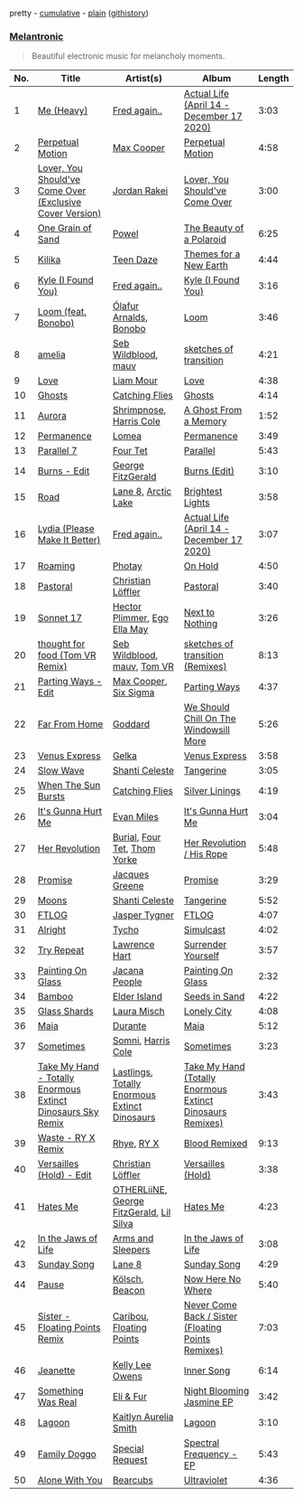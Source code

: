 pretty - [cumulative](/playlists/cumulative/Melantronic.md) - [plain](/playlists/plain/37i9dQZF1DX39ATYW02fre) ([githistory](https://github.githistory.xyz/mackorone/spotify-playlist-archive/blob/main/playlists/plain/37i9dQZF1DX39ATYW02fre))

### [Melantronic](https://open.spotify.com/playlist/37i9dQZF1DX39ATYW02fre)

> Beautiful electronic music for melancholy moments.

| No. | Title | Artist(s) | Album | Length |
|---|---|---|---|---|
| 1 | [Me (Heavy)](https://open.spotify.com/track/3MhbnxA1JnksiATu9xyB2c) | [Fred again..](https://open.spotify.com/artist/4oLeXFyACqeem2VImYeBFe) | [Actual Life (April 14 - December 17 2020)](https://open.spotify.com/album/6o86bV7TAt5x4exc2qLDqC) | 3:03 |
| 2 | [Perpetual Motion](https://open.spotify.com/track/05kGKBMBFTpccppj8GdTHH) | [Max Cooper](https://open.spotify.com/artist/0WSSKmoRbxqLf3MnXInQ2J) | [Perpetual Motion](https://open.spotify.com/album/54YUMopbV21ClaQ5iGMWHc) | 4:58 |
| 3 | [Lover, You Should've Come Over (Exclusive Cover Version)](https://open.spotify.com/track/4Pzim4c56ntyReaKmjcIIL) | [Jordan Rakei](https://open.spotify.com/artist/24icoQNJSEWNu3XvqKBR68) | [Lover, You Should've Come Over](https://open.spotify.com/album/5VellzrJuIcQsc2JjB0hrv) | 3:00 |
| 4 | [One Grain of Sand](https://open.spotify.com/track/73F3XnDV60gX1tOnJw4ut9) | [Powel](https://open.spotify.com/artist/7lswylDlldiV65bPXGD46m) | [The Beauty of a Polaroid](https://open.spotify.com/album/7BWs0FjxHJmYSS8DqC9tG5) | 6:25 |
| 5 | [Kilika](https://open.spotify.com/track/2Oz3kiJCYR8OLVLh2nFewE) | [Teen Daze](https://open.spotify.com/artist/2GE6MAdyGzeXpY9TwIYd3l) | [Themes for a New Earth](https://open.spotify.com/album/2nriy2p6VrJTgsQLvXnjSV) | 4:44 |
| 6 | [Kyle (I Found You)](https://open.spotify.com/track/0v1g5U1OAb0XBjKyA8R36i) | [Fred again..](https://open.spotify.com/artist/4oLeXFyACqeem2VImYeBFe) | [Kyle (I Found You)](https://open.spotify.com/album/2myK0q2FH45JQRUxepp4en) | 3:16 |
| 7 | [Loom (feat. Bonobo)](https://open.spotify.com/track/3Yagxg6rtkwN01AYzA862i) | [Ólafur Arnalds](https://open.spotify.com/artist/7E3BRXV9ZbCt5lQTCXMTia), [Bonobo](https://open.spotify.com/artist/0cmWgDlu9CwTgxPhf403hb) | [Loom](https://open.spotify.com/album/2kfPunUS5HqupNVAueFmgM) | 3:46 |
| 8 | [amelia](https://open.spotify.com/track/1ME0C8xm5YmInbok1znS9W) | [Seb Wildblood](https://open.spotify.com/artist/51Rlwvwkj8L3zakIRr6dUV), [mauv](https://open.spotify.com/artist/4ll5dtDkyA2xFOz9n7wBNo) | [sketches of transition](https://open.spotify.com/album/258Q9Jl6LO9OTDOmSRfR21) | 4:21 |
| 9 | [Love](https://open.spotify.com/track/1DPQO6QuHJEVNO1ukVKVdX) | [Liam Mour](https://open.spotify.com/artist/5XaT1otgH5hpyqjkDbt8d0) | [Love](https://open.spotify.com/album/6OenbU5SkncCjUpzRIQ4Zo) | 4:38 |
| 10 | [Ghosts](https://open.spotify.com/track/7GT3Wx3bZFE9gDwRqat0Tx) | [Catching Flies](https://open.spotify.com/artist/4zAOqBfNLyWFvj1e3yvypJ) | [Ghosts](https://open.spotify.com/album/7qsfQ7phMfTmrS57H3ssZl) | 4:14 |
| 11 | [Aurora](https://open.spotify.com/track/2jhU0MFc3aJrULBpksSvDP) | [Shrimpnose](https://open.spotify.com/artist/6My0aHQrZyz0vqqcf06s1D), [Harris Cole](https://open.spotify.com/artist/6DnF6PBcTSsEZuEjXpK0gX) | [A Ghost From a Memory](https://open.spotify.com/album/7KMd6ligbagoZi02sM73eR) | 1:52 |
| 12 | [Permanence](https://open.spotify.com/track/5dxeMseehuQ30ZaIsPKmoC) | [Lomea](https://open.spotify.com/artist/5p7mJWhUVX9sTV1nr2bBsx) | [Permanence](https://open.spotify.com/album/0SkPmxCUValW4Zpy91uVz3) | 3:49 |
| 13 | [Parallel 7](https://open.spotify.com/track/3LqQJYUqxRFpX3tnvIsGGh) | [Four Tet](https://open.spotify.com/artist/7Eu1txygG6nJttLHbZdQOh) | [Parallel](https://open.spotify.com/album/1xrXrgQDQzTlGrDYhX8ikT) | 5:43 |
| 14 | [Burns - Edit](https://open.spotify.com/track/7J8iTj9FU0Mw8VBbGBpFIY) | [George FitzGerald](https://open.spotify.com/artist/3KOHpygRuo1ruQAbEneR3t) | [Burns (Edit)](https://open.spotify.com/album/1R4DzksK2cx84kO7B4SEoa) | 3:10 |
| 15 | [Road](https://open.spotify.com/track/6kckNpuM5oXZrObLExRg6d) | [Lane 8](https://open.spotify.com/artist/27gtK7m9vYwCyJ04zz0kIb), [Arctic Lake](https://open.spotify.com/artist/0IEPb9ily3E5IAYMSkwtQ6) | [Brightest Lights](https://open.spotify.com/album/6EdbqQvOCialJuOjEEUlsL) | 3:58 |
| 16 | [Lydia (Please Make It Better)](https://open.spotify.com/track/04yl0gqAhDRZe3MLAncaiD) | [Fred again..](https://open.spotify.com/artist/4oLeXFyACqeem2VImYeBFe) | [Actual Life (April 14 - December 17 2020)](https://open.spotify.com/album/6o86bV7TAt5x4exc2qLDqC) | 3:07 |
| 17 | [Roaming](https://open.spotify.com/track/3D2tSvWhXqkkJlh03CFFTF) | [Photay](https://open.spotify.com/artist/1MSxOmIt7uYgvPydd1tU8F) | [On Hold](https://open.spotify.com/album/7yi8rEGaPXuYvxbb3pS3Em) | 4:50 |
| 18 | [Pastoral](https://open.spotify.com/track/19vWDttuR4ZVBzUfQFsfPS) | [Christian Löffler](https://open.spotify.com/artist/3tSvlEzeDnVbQJBTkIA6nO) | [Pastoral](https://open.spotify.com/album/7e79YQn5tWC0LL9M2SFtde) | 3:40 |
| 19 | [Sonnet 17](https://open.spotify.com/track/22kXaGr4iobNqKLSoVfYT2) | [Hector Plimmer](https://open.spotify.com/artist/7K64vyGna9ILfEEWnLKFEV), [Ego Ella May](https://open.spotify.com/artist/7ANeFdhioipksT9lqg0Ay6) | [Next to Nothing](https://open.spotify.com/album/5Kl4wtgRETX1aQU5prjKQO) | 3:26 |
| 20 | [thought for food (Tom VR Remix)](https://open.spotify.com/track/0lOmL7L92n6HpmtJJJR6Vm) | [Seb Wildblood](https://open.spotify.com/artist/51Rlwvwkj8L3zakIRr6dUV), [mauv](https://open.spotify.com/artist/4ll5dtDkyA2xFOz9n7wBNo), [Tom VR](https://open.spotify.com/artist/36tUphbhaRrmHNS6reORr5) | [sketches of transition (Remixes)](https://open.spotify.com/album/3cjFb8H4iHnCFVBaAVdgwl) | 8:13 |
| 21 | [Parting Ways - Edit](https://open.spotify.com/track/4t8Wj2B859gQJ4pR8D8eAf) | [Max Cooper](https://open.spotify.com/artist/0WSSKmoRbxqLf3MnXInQ2J), [Six Sigma](https://open.spotify.com/artist/611HYzCmDN0PUG2AUrJ8gq) | [Parting Ways](https://open.spotify.com/album/7Dgatu1IOIwmPSyqPTrzZJ) | 4:37 |
| 22 | [Far From Home](https://open.spotify.com/track/4i3Y42G0Um2iDVKb7XBRT9) | [Goddard](https://open.spotify.com/artist/2Cr2rpr7lav8wbSsvULw9u) | [We Should Chill On The Windowsill More](https://open.spotify.com/album/0j49Rsgfpn2Q7RBQpZDssK) | 5:26 |
| 23 | [Venus Express](https://open.spotify.com/track/3qfBa57MQFM6ft1tq6J5sA) | [Gelka](https://open.spotify.com/artist/6xIXch03AK6grENT8RlmeF) | [Venus Express](https://open.spotify.com/album/6SlguWoUzAXJiMEsA2ewaA) | 3:58 |
| 24 | [Slow Wave](https://open.spotify.com/track/5cwhzEVMR7fALUgGj3fNiU) | [Shanti Celeste](https://open.spotify.com/artist/3CkM2290WOa2ESzhlu5mzM) | [Tangerine](https://open.spotify.com/album/4olQWXC3W8iaZfzGyzkN0Y) | 3:05 |
| 25 | [When The Sun Bursts](https://open.spotify.com/track/0ymqsjwzrRptmRLsLULXiC) | [Catching Flies](https://open.spotify.com/artist/4zAOqBfNLyWFvj1e3yvypJ) | [Silver Linings](https://open.spotify.com/album/0JPGUlvwYA8enb1XhaUIbh) | 4:19 |
| 26 | [It's Gunna Hurt Me](https://open.spotify.com/track/7j66mn3uZxJ17CYipQ49cy) | [Evan Miles](https://open.spotify.com/artist/13cCyqArWrwa6aq9enBy8l) | [It's Gunna Hurt Me](https://open.spotify.com/album/6bov4AqIH3zkhQHrEhsu0Q) | 3:04 |
| 27 | [Her Revolution](https://open.spotify.com/track/2MhDAsciLk9txdni5CL8iw) | [Burial](https://open.spotify.com/artist/0uCCBpmg6MrPb1KY2msceF), [Four Tet](https://open.spotify.com/artist/7Eu1txygG6nJttLHbZdQOh), [Thom Yorke](https://open.spotify.com/artist/4CvTDPKA6W06DRfBnZKrau) | [Her Revolution / His Rope](https://open.spotify.com/album/4ciK8DtBglOBd0FYznsg98) | 5:48 |
| 28 | [Promise](https://open.spotify.com/track/28NaP6iuy1B4on1UJKw7vs) | [Jacques Greene](https://open.spotify.com/artist/0ygIgsjUzKivFgxgjQ9iV9) | [Promise](https://open.spotify.com/album/1zeLCQaCe1WudTjd1Dr4a9) | 3:29 |
| 29 | [Moons](https://open.spotify.com/track/2k8KF5WqJeIO1RodV9mS1u) | [Shanti Celeste](https://open.spotify.com/artist/3CkM2290WOa2ESzhlu5mzM) | [Tangerine](https://open.spotify.com/album/4olQWXC3W8iaZfzGyzkN0Y) | 5:52 |
| 30 | [FTLOG](https://open.spotify.com/track/2KirxdpyaTzzgVEcnq1u1i) | [Jasper Tygner](https://open.spotify.com/artist/2D7akgJBXcsp8Y2FKdPJCh) | [FTLOG](https://open.spotify.com/album/5d73JRRxvRybm2a7rRt21l) | 4:07 |
| 31 | [Alright](https://open.spotify.com/track/3ZWW7SuBWXOHv24nZmfPLF) | [Tycho](https://open.spotify.com/artist/5oOhM2DFWab8XhSdQiITry) | [Simulcast](https://open.spotify.com/album/3uqx22ScaYQujWq2lBvXuQ) | 4:02 |
| 32 | [Try Repeat](https://open.spotify.com/track/1C7UXk5mdvAVaz8q8w8pSr) | [Lawrence Hart](https://open.spotify.com/artist/2pQj31A8LgfwBTGmhHdRXa) | [Surrender Yourself](https://open.spotify.com/album/1bRFR71dDq9KA6tjnKJo6u) | 3:57 |
| 33 | [Painting On Glass](https://open.spotify.com/track/52BaGmviMTO9z4cIerve0C) | [Jacana People](https://open.spotify.com/artist/2f0w048dh1LH5QPDvwKECY) | [Painting On Glass](https://open.spotify.com/album/4sx4UF9JugEaB2dTIbRzlV) | 2:32 |
| 34 | [Bamboo](https://open.spotify.com/track/2MzQd7zPsbN73mjr90AkL0) | [Elder Island](https://open.spotify.com/artist/3EnbnmqrrvApHJs6FMvYik) | [Seeds in Sand](https://open.spotify.com/album/0E7Gd5ZS1BGthqmRWjDIoz) | 4:22 |
| 35 | [Glass Shards](https://open.spotify.com/track/1Yhkq1TUW3d1WYyhS7Vt9g) | [Laura Misch](https://open.spotify.com/artist/0NrVrf231eji48nhNUJTXe) | [Lonely City](https://open.spotify.com/album/7067zgNsGbFQdkyS6jL1wn) | 4:08 |
| 36 | [Maia](https://open.spotify.com/track/2ly2df2rqqeSvzC5C2j8wt) | [Durante](https://open.spotify.com/artist/1BqIPGrEhdjdLFpUzce2dh) | [Maia](https://open.spotify.com/album/1Dixdn4V9W9XfKZivGKaP5) | 5:12 |
| 37 | [Sometimes](https://open.spotify.com/track/4htJOhDocLKVyCCKltYR1A) | [Somni](https://open.spotify.com/artist/7qFssj4KoOxd1IOPfv9iT7), [Harris Cole](https://open.spotify.com/artist/6DnF6PBcTSsEZuEjXpK0gX) | [Sometimes](https://open.spotify.com/album/4be0voDBfbPQJ3wb3LOfmg) | 3:23 |
| 38 | [Take My Hand - Totally Enormous Extinct Dinosaurs Sky Remix](https://open.spotify.com/track/1zyTaupx41D8Ig4mRK2WE9) | [Lastlings](https://open.spotify.com/artist/0M7GyeyRi2fG8c1LdP4jhi), [Totally Enormous Extinct Dinosaurs](https://open.spotify.com/artist/0g3NiCRhEv7M4SEDMrpItN) | [Take My Hand (Totally Enormous Extinct Dinosaurs Remixes)](https://open.spotify.com/album/0LlFZwFPLUSB5dVGj0h5Xj) | 3:43 |
| 39 | [Waste - RY X Remix](https://open.spotify.com/track/08HR9PoLSeovgXWvJEZrvi) | [Rhye](https://open.spotify.com/artist/2AcUPzkVWo81vumdzeLLRN), [RY X](https://open.spotify.com/artist/2KjAo6wVc9d2WcxdxSArpV) | [Blood Remixed](https://open.spotify.com/album/1AvkRISSdzC7cq7eLoS5w1) | 9:13 |
| 40 | [Versailles (Hold) - Edit](https://open.spotify.com/track/4Yf9QLUM8EeHaCS7EnaHnX) | [Christian Löffler](https://open.spotify.com/artist/3tSvlEzeDnVbQJBTkIA6nO) | [Versailles (Hold)](https://open.spotify.com/album/0LKvGM4ka3ESkrCaiOuD15) | 3:38 |
| 41 | [Hates Me](https://open.spotify.com/track/65TQTuti8fOntyi7NzXLTQ) | [OTHERLiiNE](https://open.spotify.com/artist/5UaAbLKpBsJ9gh7FthqfW5), [George FitzGerald](https://open.spotify.com/artist/3KOHpygRuo1ruQAbEneR3t), [Lil Silva](https://open.spotify.com/artist/2Kv0ApBohrL213X9avMrEn) | [Hates Me](https://open.spotify.com/album/3hISp4YyeYVGRPvEM2j5E0) | 4:23 |
| 42 | [In the Jaws of Life](https://open.spotify.com/track/3uX4OofTd95HguQAY32mpB) | [Arms and Sleepers](https://open.spotify.com/artist/0KjF9pkI2bO9EMuB7LnHqP) | [In the Jaws of Life](https://open.spotify.com/album/0YDRwq6bNNwyHHCwgVM5B9) | 3:08 |
| 43 | [Sunday Song](https://open.spotify.com/track/2P4wRFA7ftewX1JdN3On2K) | [Lane 8](https://open.spotify.com/artist/27gtK7m9vYwCyJ04zz0kIb) | [Sunday Song](https://open.spotify.com/album/74R8jlQqkBESah1EvRHjPy) | 4:29 |
| 44 | [Pause](https://open.spotify.com/track/4r1sucDlwhcDNobr2rDmIH) | [Kölsch](https://open.spotify.com/artist/2D9Oe8R9UhbMvFAsMJpXj0), [Beacon](https://open.spotify.com/artist/3sb3yLRnhW2L2ulU93eKfl) | [Now Here No Where](https://open.spotify.com/album/2PIN5JlqhdClGkTsvauX36) | 5:40 |
| 45 | [Sister - Floating Points Remix](https://open.spotify.com/track/3N4YxDS84C9wezYQyJqQln) | [Caribou](https://open.spotify.com/artist/4aEnNH9PuU1HF3TsZTru54), [Floating Points](https://open.spotify.com/artist/2AR42Ur9PcchQDtEdwkv4L) | [Never Come Back / Sister (Floating Points Remixes)](https://open.spotify.com/album/05DA37duYzKdMAnYNxGCTs) | 7:03 |
| 46 | [Jeanette](https://open.spotify.com/track/5V28G1ktbqATUy4ioDzJZM) | [Kelly Lee Owens](https://open.spotify.com/artist/5eitAUlYmlha3LLWg7aBn5) | [Inner Song](https://open.spotify.com/album/3DzlkHEQtb0ABoxze4Zxi7) | 6:14 |
| 47 | [Something Was Real](https://open.spotify.com/track/59baqc6eoLeDOVfpEbImfm) | [Eli & Fur](https://open.spotify.com/artist/5CkVLGKUJkIc1pmSk10QP4) | [Night Blooming Jasmine EP](https://open.spotify.com/album/6XThLgaeOKcpcY4VdBm2Wz) | 3:42 |
| 48 | [Lagoon](https://open.spotify.com/track/1pu33Nx594XUgHoAa0sj2a) | [Kaitlyn Aurelia Smith](https://open.spotify.com/artist/6P86FLVAK4sxu8OhyQJBvH) | [Lagoon](https://open.spotify.com/album/662zh7ap5hcvQKRIG5wuE3) | 3:10 |
| 49 | [Family Doggo](https://open.spotify.com/track/6b7d99kMJZFEhGIJhKLbhi) | [Special Request](https://open.spotify.com/artist/59xdAObFYuaKO2phzzz07H) | [Spectral Frequency - EP](https://open.spotify.com/album/4BcHyTvzqQ8ID7kQUGMcK3) | 5:43 |
| 50 | [Alone With You](https://open.spotify.com/track/5GC28e7y4jS89A9qrmWi5s) | [Bearcubs](https://open.spotify.com/artist/5iPtkyoEOCILhwFgl2a2d3) | [Ultraviolet](https://open.spotify.com/album/3cFONFMdjoCx5ybY1RJKha) | 4:36 |